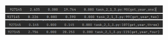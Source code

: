 ![](img_task_3_2_3/1.png)
![](img_task_3_2_3/2.png)
![](img_task_3_2_3/3.png)
![](img_task_3_2_3/4.png)